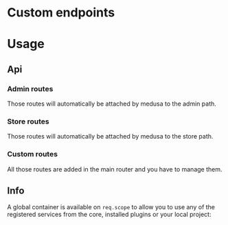 # Custom endpoints

# Usage

## Api

### Admin routes
Those routes will automatically be attached by medusa to the admin path.

### Store routes
Those routes will automatically be attached by medusa to the store path.

### Custom routes
All those routes are added in the main router and you have to manage them.

## Info
A global container is available on `req.scope` to allow you to use any of the registered services from the core, installed plugins or your local project: